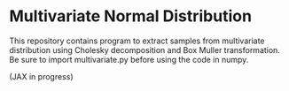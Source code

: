 # Multivariate Normal Distribution

This repository contains program to extract samples from multivariate distribution using Cholesky decomposition and Box Muller transformation.
Be sure to import multivariate.py before using the code in numpy.

(JAX in progress)
 
